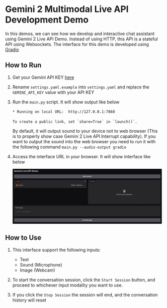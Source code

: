 # Gemini 2 Multimodal Live API Development Demo

In this demos, we can see how we develop and interactive chat assistant using Gemini 2 Live API Demo. Instead of using HTTP, this API is a stateful API using Websockets. The interface for this demo is developed using [Gradio](https://www.gradio.app/)

## How to Run

1. Get your Gemini API KEY [here](https://aistudio.google.com/apikey)
2. Rename `settings.yaml.example` into `settings.yaml` and replace the `GEMINI_API_KEY` value with your API KEY
3. Run the `main.py` script. It will show output like below

    ```shell
    * Running on local URL:  http://127.0.0.1:7860

    To create a public link, set `share=True` in `launch()`.
    ```

    By default, it will output sound to your device not to web browser (This is to properly show case Gemini 2 Live API Interrupt capability). If you want to output the sound into the web browser you need to run it with the following command `main.py --audio-output gradio`
4. Access the interface URL in your browser. It will show interface like below

    ![Interface](images/interface.png)

## How to Use

1. This interface support the following inputs:
    - Text
    - Sound (Microphone)
    - Image (Webcam)

2. To start the conversation session, click the `Start Session` button, and proceed to whichever input modality you want to use.

3. If you click the `Stop Session` the session will end, and the conversation history will reset
